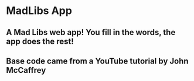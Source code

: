 # MadLibs App

## A Mad Libs web app! You fill in the words, the app does the rest!

## Base code came from a YouTube tutorial by John McCaffrey